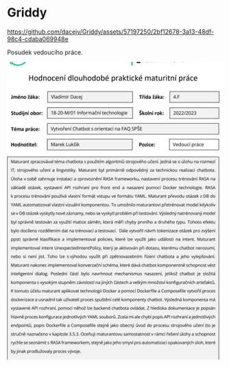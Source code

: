 # Griddy

  https://github.com/dacejv/Griddy/assets/57197250/2bf12678-3a13-48df-98c4-cdaba069948e



Posudek vedoucího práce.

![posudek](https://github.com/dacejv/Griddy/blob/main/posudek.PNG?raw=true)


